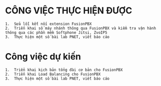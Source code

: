 # CÔNG VIỆC THỰC HIỆN ĐƯỢC

    1.  Sửa lỗi kết nối extension FusionPBX 
    2.  Triển khai số máy nhánh thông qua FusionPBX và kiểm tra vận hành thông qua các phần mềm Softphone Jitsi, ZvoIP5 
    3.  Thực hiện một số bài lab PNET, viết báo cáo
    
# Công việc dự kiến

    1.  Triển khai kịch bản tổng đài cơ bản cho FusionPBX
    2.  Triển khai Load Balancing cho FusionPBX
    3.  Thực hiện một số bài lab PNET, viết báo cáo
